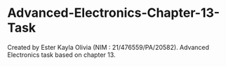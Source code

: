 # Advanced-Electronics-Chapter-13-Task
Created by Ester Kayla Olivia (NIM : 21/476559/PA/20582). Advanced Electronics task based on chapter 13.

